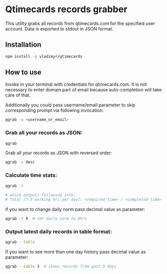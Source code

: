 Qtimecards records grabber
==========================

This utility grabs all records from qtimecards.com for the
specified user account. Data is exported to stdout in JSON
format.

## Installation

```bash    
npm install -g vladimyr/qtimecards
```

## How to use

Invoke in your terminal with credentials for qtimecards.com.
It is not necessary to enter domain part of email because
auto-completion will take care of that.

Additionally you could pass username/email parameter to skip
corresponding prompt via following invocation:
```bash
qgrab -u <username_or_email>
```

### Grab all your records as JSON:
```bash  
qgrab
```

Grab all your records as JSON with reversed order:
```bash
qgrab -s desc
```

### Calculate time stats:
```bash
qgrab -t

# which outputs following info:
# Total [7.5 working hrs per day]: <required_time> / <completed_time>
```

If you want to change daily norm pass decimal value as parameter:
```bash
qgrab -t 8  # set daily norm to 8hrs
```

### Output latest daily records in table format:
```bash
qgrab --table
```

If you want to see more than one day history pass decimal value as
parameter:
```bash
qgrab --table 3  # shows records from past 3 days
```